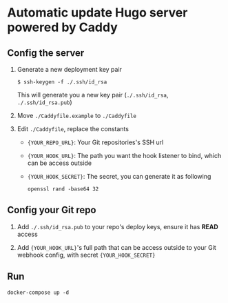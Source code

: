 # Automatic update Hugo server powered by Caddy

## Config the server

1. Generate a new deployment key pair

    ```
    $ ssh-keygen -f ./.ssh/id_rsa
    ```

    This will generate you a new key pair (`./.ssh/id_rsa`, `./.ssh/id_rsa.pub`)

2. Move `./Caddyfile.example` to `./Caddyfile`

3. Edit `./Caddyfile`, replace the constants

    - `{YOUR_REPO_URL}`: Your Git repositories's SSH url

    - `{YOUR_HOOK_URL}`: The path you want the hook listener to bind, which can be access outside

    - `{YOUR_HOOK_SECRET}`: The secret, you can generate it as following

        ```
        openssl rand -base64 32
        ```

## Config your Git repo

1. Add `./.ssh/id_rsa.pub` to your repo's deploy keys, ensure it has **READ** access

2. Add `{YOUR_HOOK_URL}`'s full path that can be access outside to your Git webhook config, with secret `{YOUR_HOOK_SECRET}`

## Run

```
docker-compose up -d
```